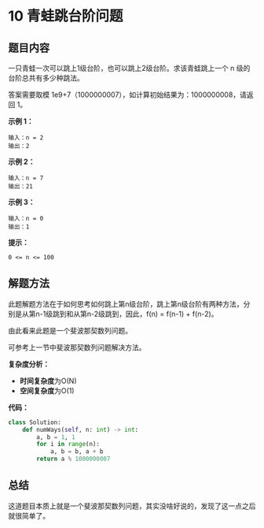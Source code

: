 # 10 青蛙跳台阶问题

## 题目内容

一只青蛙一次可以跳上1级台阶，也可以跳上2级台阶。求该青蛙跳上一个 n 级的台阶总共有多少种跳法。

答案需要取模 1e9+7（1000000007），如计算初始结果为：1000000008，请返回 1。

**示例 1：**

```
输入：n = 2
输出：2
```

**示例 2：**

```
输入：n = 7
输出：21
```

**示例 3：**

```
输入：n = 0
输出：1
```

**提示：**

`0 <= n <= 100`

## 解题方法

此题解题方法在于如何思考如何跳上第n级台阶，跳上第n级台阶有两种方法，分别是从第n-1级跳到和从第n-2级跳到，因此，f(n) = f(n-1) + f(n-2)。

由此看来此题是一个斐波那契数列问题。

可参考上一节中斐波那契数列问题解决方法。

**复杂度分析：**

* **时间复杂度**为O(N)
* **空间复杂度**为O(1)

**代码：**

```python
class Solution:
    def numWays(self, n: int) -> int:
        a, b = 1, 1
        for i in range(n):
            a, b = b, a + b
        return a % 1000000007
```

## 总结

这道题目本质上就是一个斐波那契数列问题，其实没啥好说的，发现了这一点之后就很简单了。